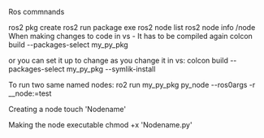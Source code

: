 Ros commnands

ros2 pkg create
ros2 run package exe
ros2 node list
ros2 node info /node
When making changes to code in vs - It has to be compiled again
colcon build  --packages-select my_py_pkg

or you can set it up to change as you change it in vs:
colcon build  --packages-select my_py_pkg --symlik-install

To run two same named nodes:
ro2 run my_py_pkg py_node --ros0args -r __node:=test

Creating a node
touch 'Nodename'

Making the node executable
chmod +x 'Nodename.py'
